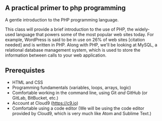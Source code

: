 ## A practical primer to php programming

A gentle introduction to the PHP programming language.

This class will provide a brief introduction to the use of PHP, the widely-used
language that powers some of the most popular web sites today. For example,
WordPress is said to be in use on 26% of web sites [citation needed] and is
written in PHP. Along with PHP, we'll be looking at MySQL, a relational database
management system, which is used to store the information between calls to your
web application.

## Prerequistes

* HTML and CSS
* Programming fundamentals (variables, loops, arrays, logic)
* Comfortable working in the command line, using Git *and* GitHub (or GitLab,
  BitBucket, etc.)
* Account at Cloud9 (https://c9.io)
* Comfortable using a code editor (We will be using the code editor provided by
  Cloud9, which is very much like Atom and Sublime Text.)
